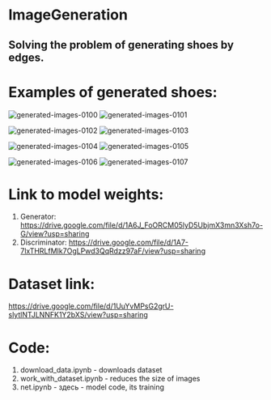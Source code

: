 # ImageGeneration
## Solving the problem of generating shoes by edges.
# Examples of generated shoes:

![generated-images-0100](https://user-images.githubusercontent.com/53979187/123697675-d9a99c00-d865-11eb-9435-d2a491115005.png)
![generated-images-0101](https://user-images.githubusercontent.com/53979187/123697677-dadac900-d865-11eb-8a18-43f9dc9a7da6.png)

![generated-images-0102](https://user-images.githubusercontent.com/53979187/123697678-dadac900-d865-11eb-8570-65c3298224e4.png)
![generated-images-0103](https://user-images.githubusercontent.com/53979187/123697680-db735f80-d865-11eb-8c4a-e094023f1be0.png)

![generated-images-0104](https://user-images.githubusercontent.com/53979187/123697683-db735f80-d865-11eb-9bb4-3bc227100059.png)
![generated-images-0105](https://user-images.githubusercontent.com/53979187/123697684-dc0bf600-d865-11eb-8301-d20f3efacfd1.png)

![generated-images-0106](https://user-images.githubusercontent.com/53979187/123697687-dc0bf600-d865-11eb-83cb-2d0199b39329.png)
![generated-images-0107](https://user-images.githubusercontent.com/53979187/123697688-dca48c80-d865-11eb-8099-4c9fff9a3fec.png)

# Link to model weights:
1) Generator: https://drive.google.com/file/d/1A6J_FoORCM05lyD5UbjmX3mn3Xsh7o-G/view?usp=sharing 
2) Discriminator: https://drive.google.com/file/d/1A7-7lxTHRLfMIk7OgLPwd3QqRdzz97aF/view?usp=sharing
# Dataset link: 
https://drive.google.com/file/d/1UuYvMPsG2grU-slytlNTJLNNFK1Y2bXS/view?usp=sharing

# Code:
1) download_data.ipynb - downloads dataset
2) work_with_dataset.ipynb - reduces the size of images
3) net.ipynb - здесь - model code, its training
